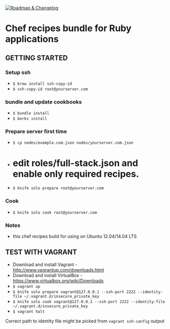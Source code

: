 <a href="//roadchange.com/droidlabs/droid-chef" target="_blank"><img src="//roadchange.com/droidlabs/cyrax/badge.png" alt="Roadmap & Changelog"></a>

# Chef recipes bundle for Ruby applications

## GETTING STARTED

### Setup ssh

* `$ brew install ssh-copy-id`
* `$ ssh-copy-id root@yourserver.com`

### bundle and update cookbooks

* `$ bundle install`
* `$ berks install`

### Prepare server first time

* `$ cp nodes/example.com.json nodes/yourserver.com.json`
* # edit roles/full-stack.json and enable only required recipes.
* `$ knife solo prepare root@yourserver.com`

### Cook

* `$ knife solo cook root@yourserver.com`

### Notes

* this chef recipes build for using on Ubuntu 12.04/14.04 LTS

## TEST WITH VAGRANT

* Download and install Vagrant - http://www.vagrantup.com/downloads.html
* Download and install VirtualBox - https://www.virtualbox.org/wiki/Downloads
* `$ vagrant up`
* `$ knife solo prepare vagrant@127.0.0.1 --ssh-port 2222 --identity-file ~/.vagrant.d/insecure_private_key`
* `$ knife solo cook vagrant@127.0.0.1 --ssh-port 2222 --identity-file ~/.vagrant.d/insecure_private_key`
* `$ vagrant halt`

Correct path to identity file might be picked from `vagrant ssh-config` output
